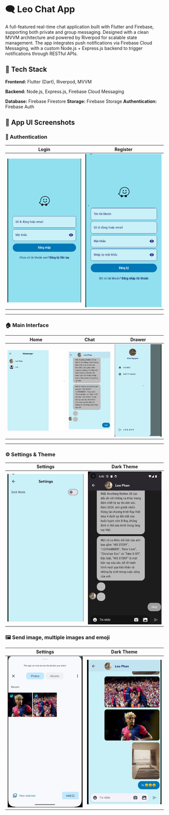 
# 🗨️ Leo Chat App 
A full-featured real-time chat application built with Flutter and Firebase, supporting both private and group messaging. Designed with a clean MVVM architecture and powered by Riverpod for scalable state management. The app integrates push notifications via Firebase Cloud Messaging, with a custom Node.js + Express.js backend to trigger notifications through RESTful APIs.




## 🚀 Tech Stack

**Frontend:** Flutter (Dart), Riverpod, MVVM

**Backend:** Node.js, Express.js, Firebase Cloud Messaging

**Database:** Firebase Firestore
**Storage:** Firebase Storage
**Authentication:** Firebase Auth


## 📱 App UI Screenshots

### 🔐 Authentication

| Login | Register |
|-------|----------|
| ![Login](assets_readme/Login.png) | ![Register](assets_readme/Register.png) |

---

### 🏠 Main Interface

| Home | Chat | Drawer |
|------|------|--------|
| ![Home](assets_readme/Home.png) | ![Chat](assets_readme/Chat.png) | ![Drawer](assets_readme/Drawer.png) |

---

### ⚙️ Settings & Theme

| Settings | Dark Theme |
|----------|------------|
| ![Settings](assets_readme/Settings.png) | ![Dark](assets_readme/Dark.png) |



### 🖼️ Send image, multiple images and emoji

| Settings | Dark Theme |
|----------|------------|
| ![Pick](assets_readme/pick_multi_images.png) | ![Send](assets_readme/pickMultiImg_emoji_chat.png) |
